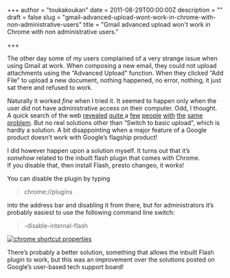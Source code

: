 +++
author = "toukakoukan"
date = 2011-08-29T00:00:00Z
description = ""
draft = false
slug = "gmail-advanced-upload-wont-work-in-chrome-with-non-administrative-users"
title = "Gmail advanced upload won't work in Chrome with non administrative users."

+++

The other day some of my users complained of a very strange issue when using Gmail at work. When composing a new email, they could not upload attachments using the “Advanced Upload” function. When they clicked “Add File” to upload a new document, nothing happened, no error, nothing, it just sat there and refused to work.

Naturally it worked *fine* when I tried it. It seemed to happen only when the user did not have administrative access on their computer. Odd, I thought.  
 A quick search of the web [revealed](http://www.google.com/support/forum/p/gmail/thread?tid=3396cd44832f693d&hl=en) [quite ](http://www.google.com/support/forum/p/gmail/thread?tid=7f77c144096a5903&hl=en)a [few](http://www.google.com/support/forum/p/gmail/thread?tid=00e43f845b2045d6&hl=en) [people](http://www.google.com/support/forum/p/Chrome/thread?tid=579d5b2939912968&hl=en) [with](http://www.google.com/support/forum/p/Chrome/thread?tid=7edb1b3753e0be40&hl=en) [the](http://www.google.com/support/forum/p/gmail/thread?tid=55345133bb303388&hl=en) [same](http://www.google.com/support/forum/p/Chrome/thread?tid=46ebd2f718483530&hl=en) [problem](http://www.google.com/support/forum/p/gmail/thread?tid=21f7c5a346d7c348&hl=en). But no real solutions other than “Switch to basic upload”, which is hardly a solution. A bit disappointing when a major feature of a Google product doesn’t work with Google’s flagship product!

I did however happen upon a solution myself. It turns out that it’s *somehow* related to the inbuilt flash plugin that comes with Chrome.  
 If you disable that, then install Flash, presto changeo, it works!

You can disable the plugin by typing

> chrome://plugins

into the address bar and disabling it from there, but for administrators it’s probably easiest to use the following command line switch:

> -disable-internal-flash

[![](/images/2011/10/chrome-shortcut-properties.png "chrome shortcut properties")](/images/2011/10/chrome-shortcut-properties.png)

There’s probably a better solution, something that allows the inbuilt Flash plugin to work, but this was an improvement over the solutions posted on Google’s user-based tech support board!

